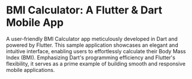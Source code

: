# BMI Calculator: A Flutter & Dart Mobile App

A user-friendly BMI Calculator app meticulously developed in Dart and powered by Flutter. This sample application showcases an elegant and intuitive interface, enabling users to effortlessly calculate their Body Mass Index (BMI). Emphasizing Dart's programming efficiency and Flutter's flexibility, it serves as a prime example of building smooth and responsive mobile applications.
